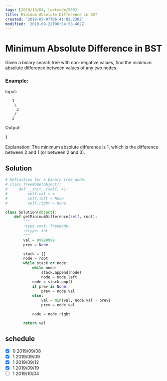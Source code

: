 ```yaml
---
tags: [2019/10/04, leetcode/530]
title: Minimum Absolute Difference in BST
created: '2019-09-07T06:41:02.230Z'
modified: '2019-09-22T06:54:58.402Z'
---
```


# Minimum Absolute Difference in BST

Given a binary search tree with non-negative values, find the minimum absolute difference between values of any two nodes.

### Example:

Input:

```
   1
    \
     3
    /
   2
```

Output:

1

Explanation:
The minimum absolute difference is 1, which is the difference between 2 and 1 (or between 2 and 3).

## Solution


```python
# Definition for a binary tree node.
# class TreeNode(object):
#     def __init__(self, x):
#         self.val = x
#         self.left = None
#         self.right = None

class Solution(object):
    def getMinimumDifference(self, root):
        """
        :type root: TreeNode
        :rtype: int
        """
        val = 99999999
        prev = None

        stack = []
        node = root
        while stack or node:
            while node:
                stack.append(node)
                node = node.left
            node = stack.pop()
            if prev is None:
                prev = node.val
            else:
                val = min(val, node.val - prev)
                prev = node.val

            node = node.right

        return val
```

## schedule

* [x] 0 2019/09/08
* [x] 1 2019/09/09
* [x] 1 2019/09/12
* [x] 1 2019/09/19
* [ ] 1 2019/10/04
